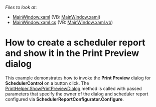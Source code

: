 <!-- default file list -->
*Files to look at*:

* [MainWindow.xaml](./CS/SchedulerPrintPreviewSample/MainWindow.xaml) (VB: [MainWindow.xaml](./VB/SchedulerPrintPreviewSample/MainWindow.xaml))
* [MainWindow.xaml.cs](./CS/SchedulerPrintPreviewSample/MainWindow.xaml.cs) (VB: [MainWindow.xaml.vb](./VB/SchedulerPrintPreviewSample/MainWindow.xaml.vb))
<!-- default file list end -->
# How to create a scheduler report and show it in the Print Preview dialog


<p>This example demonstrates how to invoke the <strong>Print Preview</strong> dialog for <strong>SchedulerControl</strong> on a button click. The <a href="http://documentation.devexpress.com/#WPF/DevExpressXpfPrintingPrintHelper_ShowPrintPreviewDialogtopic"><u>PrintHelper.ShowPrintPreviewDialog</u></a> method is called with passed parameters that specify the owner of the dialog and scheduler report configured via <strong>SchedulerReportConfigurator.Configure</strong>.</p>

<br/>


